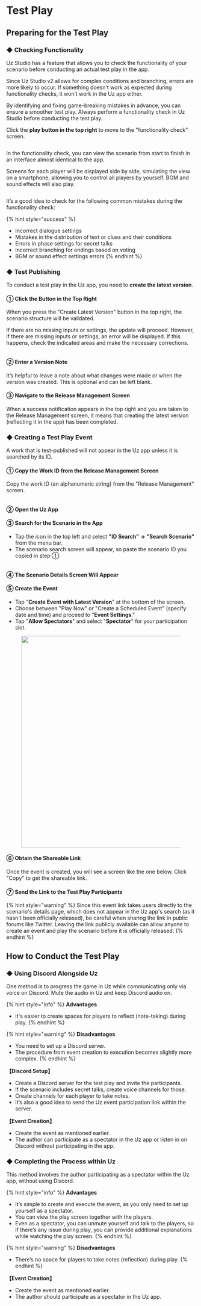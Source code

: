 # Test Play

## Preparing for the Test Play

### ◆ Checking Functionality

Uz Studio has a feature that allows you to check the functionality of your scenario before conducting an actual test play in the app.

Since Uz Studio v2 allows for complex conditions and branching, errors are more likely to occur. If something doesn’t work as expected during functionality checks, it won’t work in the Uz app either.

By identifying and fixing game-breaking mistakes in advance, you can ensure a smoother test play. Always perform a functionality check in Uz Studio before conducting the test play.

Click the **play button in the top right** to move to the "functionality check" screen.

<figure><img src="../../.gitbook/assets/image (44).png" alt=""><figcaption></figcaption></figure>

In the functionality check, you can view the scenario from start to finish in an interface almost identical to the app.

Screens for each player will be displayed side by side, simulating the view on a smartphone, allowing you to control all players by yourself. BGM and sound effects will also play.

<figure><img src="../../.gitbook/assets/image (45).png" alt=""><figcaption></figcaption></figure>

It’s a good idea to check for the following common mistakes during the functionality check:

{% hint style="success" %}

- Incorrect dialogue settings
- Mistakes in the distribution of text or clues and their conditions
- Errors in phase settings for secret talks
- Incorrect branching for endings based on voting
- BGM or sound effect settings errors
  {% endhint %}

### ◆ Test Publishing

To conduct a test play in the Uz app, you need to **create the latest version**.

#### **① Click the Button in the Top Right**

When you press the "Create Latest Version" button in the top right, the scenario structure will be validated.

If there are no missing inputs or settings, the update will proceed. However, if there are missing inputs or settings, an error will be displayed. If this happens, check the indicated areas and make the necessary corrections.

<figure><img src="../../.gitbook/assets/image (43).png" alt=""><figcaption></figcaption></figure>

#### ② Enter a Version Note

It’s helpful to leave a note about what changes were made or when the version was created. This is optional and can be left blank.

#### ③ Navigate to the Release Management Screen

When a success notification appears in the top right and you are taken to the Release Management screen, it means that creating the latest version (reflecting it in the app) has been completed.

### ◆ Creating a Test Play Event

A work that is test-published will not appear in the Uz app unless it is searched by its ID.

#### **① Copy the Work ID from the Release Management Screen**

Copy the work ID (an alphanumeric string) from the "Release Management" screen.

<figure><img src="../../.gitbook/assets/image (21).png" alt=""><figcaption></figcaption></figure>

#### **② Open the Uz App**

#### **③ Search for the Scenario in the App**

- Tap the icon in the top left and select **"ID Search" → "Search Scenario"** from the menu bar.
- The scenario search screen will appear, so paste the scenario ID you copied in step ①.

<figure><img src="../../.gitbook/assets/desc.001.png" alt=""><figcaption></figcaption></figure>

#### ④ **The Scenario Details Screen Will Appear**

#### ⑤ **Create the Event**

- Tap "**Create Event with Latest Version**" at the bottom of the screen.
- Choose between "Play Now" or "Create a Scheduled Event" (specify date and time) and proceed to "**Event Settings**."
- Tap "**Allow Spectators**" and select "**Spectator**" for your participation slot.

<figure><img src="../../.gitbook/assets/image (47).png" alt="" width="563"><figcaption></figcaption></figure>

#### ⑥ **Obtain the Shareable Link**

Once the event is created, you will see a screen like the one below. Click "Copy" to get the shareable link.

#### ⑦ **Send the Link to the Test Play Participants**

{% hint style="warning" %}
Since this event link takes users directly to the scenario's details page, which does not appear in the Uz app's search (as it hasn't been officially released), be careful when sharing the link in public forums like Twitter. Leaving the link publicly available can allow anyone to create an event and play the scenario before it is officially released.
{% endhint %}

## How to Conduct the Test Play

### ◆ Using Discord Alongside Uz

One method is to progress the game in Uz while communicating only via voice on Discord. Mute the audio in Uz and keep Discord audio on.

{% hint style="info" %}
**Advantages**

- It's easier to create spaces for players to reflect (note-taking) during play.
  {% endhint %}

{% hint style="warning" %}
**Disadvantages**

- You need to set up a Discord server.
- The procedure from event creation to execution becomes slightly more complex.
  {% endhint %}

**【Discord Setup】**

- Create a Discord server for the test play and invite the participants.
- If the scenario includes secret talks, create voice channels for those.
- Create channels for each player to take notes.
- It’s also a good idea to send the Uz event participation link within the server.

**【Event Creation】**

- Create the event as mentioned earlier.
- The author can participate as a spectator in the Uz app or listen in on Discord without participating in the app.

### ◆ Completing the Process within Uz

This method involves the author participating as a spectator within the Uz app, without using Discord.

{% hint style="info" %}
**Advantages**

- It’s simple to create and execute the event, as you only need to set up yourself as a spectator.
- You can view the play screen together with the players.
- Even as a spectator, you can unmute yourself and talk to the players, so if there’s any issue during play, you can provide additional explanations while watching the play screen.
  {% endhint %}

{% hint style="warning" %}
**Disadvantages**

- There’s no space for players to take notes (reflection) during play.
  {% endhint %}

**【Event Creation】**

- Create the event as mentioned earlier.
- The author should participate as a spectator in the Uz app.
